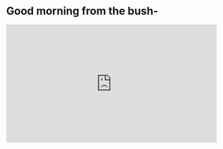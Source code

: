 # Good morning from the bush-



<iframe width="560" height="315" src="https://www.youtube.com/embed/g6dI-YTSYp0" frameborder="0" allow="accelerometer; autoplay; encrypted-media; gyroscope; picture-in-picture" allowfullscreen></iframe>

